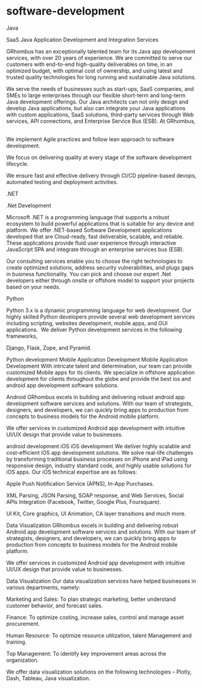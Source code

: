 # software-development
Java

SaaS Java Application Development and Integration Services

GRhombus has an exceptionally talented team for its Java app development services, with over 20 years of experience. We are committed to serve our customers with end-to-end high-quality deliverables on time, in an optimized budget, with optimal cost of ownership, and using latest and trusted quality technologies for long running and sustainable Java solutions.

We serve the needs of businesses such as start-ups, SaaS companies, and SMEs to large enterprises through our flexible short-term and long-term Java development offerings. Our Java architects can not only design and develop Java applications, but also can integrate your Java applications with custom applications, SaaS solutions, third-party services through Web services, API connections, and Enterprise Service Bus (ESB). At GRhombus,
‍

We implement Agile practices and follow lean approach to software development.

We focus on delivering quality at every stage of the software development lifecycle.

We ensure fast and effective delivery through CI/CD pipeline-based devops, automated testing and deployment activities.

.NET

.Net Development

Microsoft .NET is a programming language that supports a robust ecosystem to build powerful applications that is suitable for any device and platform. We offer .NET-based Software Development applications developed that are Cloud-ready, fast deliverable, scalable, and reliable. These applications provide fluid user experience through interactive JavaScript SPA and integrate through an enterprise services bus (ESB).

Our consulting services enable you to choose the right technologies to create optimized solutions, address security vulnerabilities, and plugs gaps in business functionality.
You can pick and choose our expert .Net developers either through onsite or offshore model to support your projects based on your needs.

Python

Python 3.x is a dynamic programming language for web development. Our highly skilled Python developers provide several web development services including scripting, websites development, mobile apps, and GUI applications.
‍
We deliver Python development services in the following frameworks,

Django, Flask, Zope, and Pyramid.

Python development
Mobile Application Development
Mobile Application Development
With intricate talent and determination, our team can provide customized Mobile apps for its clients. We specialize in offshore application development for clients throughout the globe and provide the best ios and android app development software solutions.

Android
GRhombus excels in building and delivering robust android app development software services and solutions. With our team of strategists, designers, and developers, we can quickly bring apps to production from concepts to business models for the Android mobile platform.

We offer services in customized Android app development with intuitive UI/UX design that provide value to businesses.


android development
iOS
iOS development
We deliver highly scalable and cost-efficient iOS app development solutions. We solve real-life challenges by transforming traditional business processes on iPhone and iPad using responsive design, industry standard code, and highly usable solutions for iOS apps. Our iOS technical expertise are as follows:

Apple Push Notification Service (APNS), In-App Purchases.

XML Parsing, JSON Parsing, SOAP response, and Web Services, Social APIs Integration (Facebook, Twitter, Google Plus, Foursquare).

UI Kit, Core graphics, UI Animation, CA layer transitions and much more.

Data Visualization
GRhombus excels in building and delivering robust Android app development software services and solutions. With our team of strategists, designers, and developers, we can quickly bring apps to production from concepts to business models for the Android mobile platform.

We offer services in customized Android app development with intuitive UI/UX design that provide value to businesses.


Data Visualization
Our data visualization services have helped businesses in various departments, namely:

Marketing and Sales: To plan strategic marketing, better understand customer behavior, and forecast sales.

Finance: To optimize costing, increase sales, control and manage asset procurement.

Human Resource: To optimize resource utilization, talent Management and training.

Top Management: To identify key improvement areas across the organization.

We offer data visualization solutions on the following technologies – Plotly, Dash, Tableau, Java visualization.
